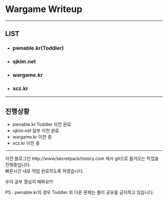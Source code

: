 # Wargame Writeup
---
## LIST

* ### pwnable.kr(Toddler)
* ### sjkim.net
* ### wargame.kr
* ### xcz.kr
---
## 진행상황
* pwnable.kr Toddler 이전 완료
* sjkim.net 일부 이전 완료
* wargame.kr 이전 중
* xcz.kr 이전 중
---
이전 블로그인 http://www/secretpack/tistory.com 에서 git으로 옮겨오는 작업을 진행중입니다.  
빠른시간 내로 작업 완료하도록 하겠습니다.

우리 공부 열심히 해봐요!!!

PS : pwnable.kr의 경우 Toddler 외 다른 문제는 풀이 공유를 금지하고 있습니다.
